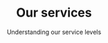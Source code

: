 ---
layout: partners/our-services
permalink: /partners/our-services/
title: >- 
    # Our services
subtitle: >-
    ## Understanding our service levels
subsection: >-
    Login.gov provides two service levels for partners: authentication and identity verification. Login.gov follows <a target="_blank" href="https://pages.nist.gov/800-63-3/" class="external-link">NIST 800-63-3 Digital Identity Guidelines</a> for Identity Assurance Level (IAL) and Authenticator Assurance Level (AAL). Login.gov allows you to configure your IAL and AAL depending on the needs of your application.
self_identity_auth: >-
    #### Self-asserted identity and authentication (IAL1/AAL2)


    Basic authentication accounts (IAL1) requires users to create a secure account using an email address and a password. 


    Login.gov also requires multi-factor authentication (MFA) as an additional security measure, such as an SMS/Text code, authentication app, physical security key, PIV/CAC card or backup code, which corresponds to NIST’s AAL2 or higher.   
verified_identity_auth: >-
    #### Verified identity and authentication (IAL2/AAL2)


    Login.gov uses the same multi-factor approach for both IAL1 and IAL2, which is considered to be AAL2 or higher. 


    The IAL2 standard requires identity proofing. Login.gov asks the user to provide the following PII: their state-issued identification card (ID), Social Security Number (SSN), current address, and optionally a phone number to confirm home address.
multilingual_support: >-
    #### Multilingual support for your end-users


    Login.gov provides customer support through our contact center services in English, Spanish and French from 8am-8pm Monday through Friday, excluding federal holidays. Most inquiries are received from the Login.gov contact form and answered by email within 2 business days. 


    For more complex issues, our agents are available to answer telephone calls as well.  Any needed services outside these hours are addressed on a case by case basis depending on partner needs.


    We also provide information to partner agency help desks and support teams to help end-users who may contact the agency with questions.
technical_support: >-
    #### Technical support for your agency


    Login.gov provides technical support for successful deployment of your integration. Our integration engineers can answer technical questions about our product, provide guidance on best practices for implementation, and facilitate the launch of your integration to production in weeks, not months.


    We also have a dedicated Slack channel for questions in real time. Additionally, we provide all partners with our step-by-step developer documents at <a target="_blank" href="https://developers.login.gov/" class="external-link">developers.login.gov</a> 
benefits: >-
    ## Benefits of partnering with Login.gov
benefit1: >-
    Identity services are compliant with <a target="_blank" href="https://pages.nist.gov/800-63-3/" class="external-link">NIST SP 800-63</a>
benefit2: >-
    Secure two-factor authentication (2FA) backed by a <a target="_blank" href="https://www.fedramp.gov/" class="external-link">FedRAMP Moderate ATO</a>
benefit3: >-
    Enhanced fraud detection and monitoring
benefit4: >-
    Transform your customer experience and reduce costs while providing a modern, frictionless, and compliant foundation to build digital government services 
resources: >-
    ## Resources included with our services
---